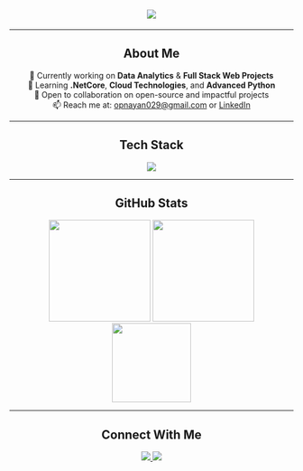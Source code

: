 <!-- GitHub Profile README for kenpachi11zx -->

<h1 align="center" style="font-family: 'Segoe UI', Tahoma, Geneva, Verdana, sans-serif;">
  <img src="https://readme-typing-svg.herokuapp.com?font=Fira+Code&size=30&duration=2500&pause=1000&color=00BFFF&center=true&vCenter=true&width=450&lines=Hey,+what's+up%3F;Welcome+to+my+profile" />
</h1>

---

<h2 align="center">About Me</h2>

<p align="center">
  🔭 Currently working on <strong>Data Analytics</strong> & <strong>Full Stack Web Projects</strong><br>
  🌱 Learning <strong>.NetCore</strong>, <strong>Cloud Technologies</strong>, and <strong>Advanced Python</strong><br>
  🤝 Open to collaboration on open-source and impactful projects<br>
  📫 Reach me at: <a href="mailto:opnayan029@gmail.com">opnayan029@gmail.com</a> or <a href="https://www.linkedin.com/in/sahil-islam-b1955825a/" target="_blank">LinkedIn</a>
</p>

---

<h2 align="center">Tech Stack</h2>

<p align="center">
  <img src="https://skillicons.dev/icons?i=python,html,css,js,react,nodejs,express,git,github,vscode,mysql,figma" />
</p>

---

<h2 align="center">GitHub Stats</h2>

<div align="center">
  <img src="https://github-readme-stats.vercel.app/api?username=kenpachi11zx&show_icons=true&theme=tokyonight&hide_border=true" height="180" />
  <img src="https://github-readme-streak-stats.herokuapp.com/?user=kenpachi11zx&theme=tokyonight&hide_border=true" height="180" />
</div>

<div align="center">
  <img src="https://github-readme-stats.vercel.app/api/top-langs/?username=kenpachi11zx&layout=compact&theme=tokyonight&hide_border=true" height="140" />
</div>

---

<h2 align="center">Connect With Me</h2>

<p align="center">
  <a href="https://www.linkedin.com/in/sahil-islam-b1955825a/" target="_blank">
    <img src="https://img.shields.io/badge/LinkedIn-0077B5?style=flat-square&logo=linkedin&logoColor=white" />
  </a>
  <a href="mailto:opnayan029@gmail.com">
    <img src="https://img.shields.io/badge/Gmail-D14836?style=flat-square&logo=gmail&logoColor=white" />
  </a>
</p>
